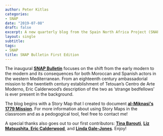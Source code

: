 ```yaml
---
author: Peter Kitlas
categories:
- SNAP
date: "2019-07-08"
draft: false
excerpt: A new quarterly blog from the Spain North Africa Project (SNAP)
layout: single
subtitle: 
tags:
- SNAP
title: SNAP Bulletin First Edition
---
```

The inaugural [**SNAP Bulletin**](http://www.spainnorthafricaproject.org/bulleltin) focuses on the shift from the early modern to the modern and its consequences for both Moroccan and Spanish actors in the western Mediterranean. From an eighteenth century ambassadorial mission to the twentieth century establishment of Tetouan’s Centro de Arte Moderno, Eric Calderwood’s description of the two as ‘strange bedfellows’ is ever present in the background. 

The blog begins with a Story Map that I created to document [**al-Miknasi's 1779 Mission**](http://spainnorthafricaproject.squarespace.com/story-maps/al-miknasi). For more information about using Story Maps in the classroom and as a pedogogical tool, feel free to contact me!

A special thanks also goes out to our first contributors: [**Tina Barouti**](http://www.spainnorthafricaproject.org/bulleltin/2019/7/8/arts-feature-our-dream-was-to-rescue), [**Liz Matsushita, Eric Calderwood**](http://www.spainnorthafricaproject.org/bulleltin/2019/7/7/inaugural-snap-bulletin-summer-2019), and [**Linda Gale-Jones**](http://www.spainnorthafricaproject.org/bulleltin/2019/7/8/grant-updates). Enjoy!
